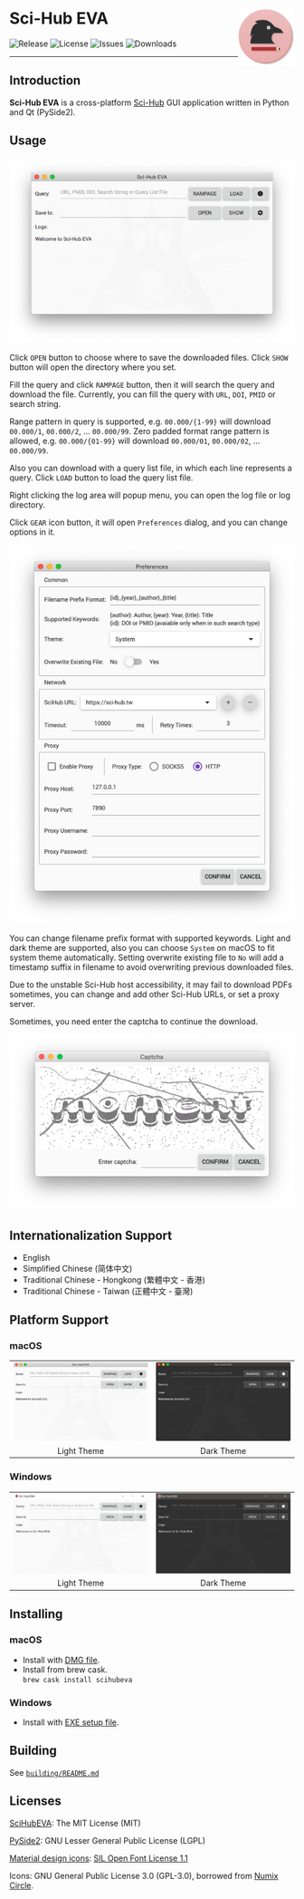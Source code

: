 # Sci-Hub EVA <img src="images/SciHubEVA-icon.png" align="right" alt="logo" width="100" height = "100" style = "border: none; float: right;">
![Release](https://img.shields.io/github/release/leovan/SciHubEVA.svg)
![License](https://img.shields.io/github/license/leovan/SciHubEVA.svg)
![Issues](https://img.shields.io/github/issues/leovan/SciHubEVA.svg)
![Downloads](https://img.shields.io/github/downloads/leovan/SciHubEVA/total.svg)

---

## Introduction

**Sci-Hub EVA** is a cross-platform [Sci-Hub](https://en.wikipedia.org/wiki/Sci-Hub) GUI application written in Python and Qt (PySide2).

## Usage

![Application_MACOS_EN](docs/scihub-eva-application-macos-en.png)

Click `OPEN` button to choose where to save the downloaded files. Click `SHOW` button will open the directory where you set.

Fill the query and click `RAMPAGE` button, then it will search the query and download the file. Currently, you can fill the query with `URL`, `DOI`, `PMID` or search string.

Range pattern in query is supported, e.g. `00.000/{1-99}` will download `00.000/1`, `00.000/2`, ... `00.000/99`. Zero padded format range pattern is allowed, e.g. `00.000/{01-99}` will download `00.000/01`, `00.000/02`, ... `00.000/99`.

Also you can download with a query list file, in which each line represents a query. Click `LOAD` button to load the query list file.

Right clicking the log area will popup menu, you can open the log file or log directory.

Click `GEAR` icon button, it will open `Preferences` dialog, and you can change options in it.

![Preferences_MACOS_EN](docs/scihub-eva-preferences-macos-en.png)

You can change filename prefix format with supported keywords. Light and dark theme are supported, also you can choose `System` on macOS to fit system theme automatically. Setting overwrite existing file to `No` will add a timestamp suffix in filename to avoid overwriting previous downloaded files.

Due to the unstable Sci-Hub host accessibility, it may fail to download PDFs sometimes, you can change and add other Sci-Hub URLs, or set a proxy server.

Sometimes, you need enter the captcha to continue the download.

![Captcha_MACOS_EN](docs/scihub-eva-captcha-macos-en.png)

## Internationalization Support

- English
- Simplified Chinese (简体中文)
- Traditional Chinese - Hongkong (繁體中文 - 香港)
- Traditional Chinese - Taiwan (正體中文 - 臺灣)

## Platform Support

### macOS

<table border="0">
  <tr align="center">
    <td><img src="docs/scihub-eva-application-macos-en-light-theme.png" /></td>
    <td><img src="docs/scihub-eva-application-macos-en-dark-theme.png" /></td>
  </tr>
  <tr align="center">
    <td>Light Theme</td>
    <td>Dark Theme</td>
  </tr>
  </tr>
</table>

### Windows

<table border="0">
  <tr align="center">
    <td><img src="docs/scihub-eva-application-windows-en-light-theme.png" /></td>
    <td><img src="docs/scihub-eva-application-windows-en-dark-theme.png" /></td>
  </tr>
  <tr align="center">
    <td>Light Theme</td>
    <td>Dark Theme</td>
  </tr>
</table>

## Installing

### macOS

- Install with [DMG file](https://github.com/leovan/SciHubEVA/releases).
- Install from brew cask.  
  `brew cask install scihubeva`

### Windows

- Install with [EXE setup file](https://github.com/leovan/SciHubEVA/releases).

## Building

See [`building/README.md`](building/README.md)

## Licenses

[SciHubEVA](https://github.com/leovan/SciHubEVA): The MIT License (MIT)

[PySide2](https://doc.qt.io/qtforpython): GNU Lesser General Public License (LGPL)

[Material design icons](https://github.com/templarian/MaterialDesign/): [SIL Open Font License 1.1](http://scripts.sil.org/cms/scripts/page.php?item_id=OFL_web)

Icons: GNU General Public License 3.0 (GPL-3.0), borrowed from [Numix Circle](https://github.com/numixproject/numix-icon-theme-circle).
